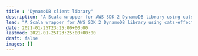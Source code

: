 ```yaml
---
title : "DynamoDB client library"
description: "A Scala wrapper for AWS SDK 2 DynamoDB library using cats-effect and fs2."
lead: "A Scala wrapper for AWS SDK 2 DynamoDB library using cats-effect and fs2."
date: 2021-01-25T23:25:00+00:00
lastmod: 2021-01-25T23:25:00+00:00
draft: false
images: []
---
```

